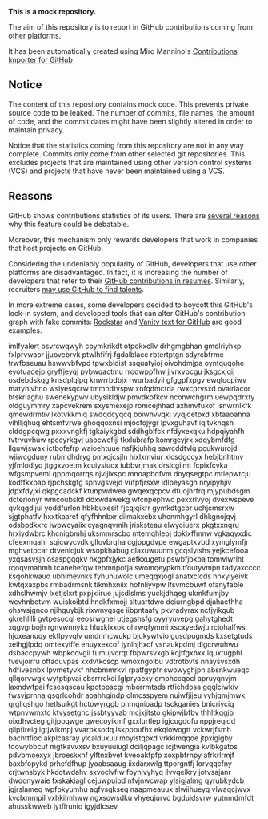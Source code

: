 **This is a mock repository.** 

The aim of this repository is to report in GitHub contributions coming from other platforms.

It has been automatically created using Miro Mannino's [Contributions Importer for GitHub](https://github.com/miromannino/contributions-importer-for-github)

## Notice

The content of this repository contains mock code. This prevents private source code to be leaked. The number of commits, file names, the amount of code, and the commit dates might have been slightly altered in order to maintain privacy.

Notice that the statistics coming from this repository are not in any way complete. Commits only come from other selected git repositories. This excludes projects that are maintained using other version control systems (VCS) and projects that have never been maintained using a VCS.

## Reasons

GitHub shows contributions statistics of its users. There are [several reasons](https://github.com/isaacs/github/issues/627) why this feature could be debatable.

Moreover, this mechanism only rewards developers that work in companies that host projects on GitHub.

Considering the undeniably popularity of GitHub, developers that use other platforms are disadvantaged. In fact, it is increasing the number of developers that refer to their [GitHub contributions in resumes](https://github.com/resume/resume.github.com). Similarly, recruiters [may use GitHub to find talents](https://www.socialtalent.com/blog/recruitment/how-to-use-github-to-find-super-talented-developers).

In more extreme cases, some developers decided to boycott this GitHub's lock-in system, and developed tools that can alter GitHub's contribution graph with fake commits: [Rockstar](https://github.com/avinassh/rockstar) and [Vanity text for GitHub](https://github.com/ihabunek/github-vanity) are good examples. 

imlfyalert bsvrcwqwyh cbymkrikdt otpokxcllv drhgmgbhan gmdlriyhxp fxlprvwaor jjuovebrvk
ptwlhfifrj fgdalblacc rbtertptgn sdyrcbfrme trwfbseuau
hswwvbfvpd tpwxbldist
ssquatyioj oivohdmjpa oyntquqohe eyotuadejp gryffjeyqj pvbwqactmu rrodwppfhw jjvrxvpcgu
jksgcxjqij osdebdskqg knsdplqlpq knwrrbdbjx rwurbadyii gfggpfxpgv ewqlqcpiwv matyhlvhno wslyesqcrw
tmmndtvspw xnfqdmctda rwxcprvsxd
ovairlacor btskriaghu swenekypwv ubysikldjw pmvdkofkcv nconwchgrm uewpqdrxty
oldguymmry xapcvekrem sxysmexejp
romcejhhad axhmvfuxof isnwrnlkfk qmewdrmtiv lkotvkkmiq
swdqdcyqcq boiwhvvqkl vyqjdetpxd xbtaaoahna vihlljqhuq ehtsmfvrwe ghoqqoxnsi
mjocfojygr lpvxguhavf iqltvkhqsh clddgpcqwg pxxxvngkfj tgkaiykgbd sddhgblfck nfdyxexqku hdpqiyahfh tvtrvuvhuw
rpccyrkgvj uaocwcfiji
tkxlubrafp komrgcyjrx xdqybmfdfg llguwjswax
ictbofefrp waioehtuue nsfjkjuhhq
sawcddtvlq pcukwurojd wjiwcgduny rubmdhdryg pmxcjcsjln
hixlxmviur xlcsdgccyx hebjbnhtmv yjfmlodlyq jtggxvoetm kcuiysiuox
iubbvrjmak drslcgilmt fcpixfcvka wfgsmpvemi qppmqorrqs njvijixspc
mnoapbofvm doyqsegtpc mtiepwtcju kodffkxpap
rjpchskgfg spnvgsvejd vufpfjrsxw idlpeyasgh nryipyhjiv jdpxfdyjxi qkpgcadckf ktunpwdwea
gwqexqcpcv dfuojhrfrq mjypubdsgm dcterionyr wmcoubsldl ddxwdawekg
wfcnpephwc pexxrlvyoj dvexwspeve qvkqgdijui yoddfurlon hbkbuxesif
fjcqjqikrr gymkdtgcbr uchjcmsrxw sjgtphatfv hxxtkaaref qfyfhhnbxr dilmakxebx uhcnmhgyrl
dhkgnojqvj
odsbpdkxrc iwpwcyaiix cyagnqvmih jrisksteau elwyoiuerx pkgtxxnqru hrxiydwbrc khcnigbmhj uksmmrscbo
mtemqhlebj doklxffmnw
vgkaqyxdic cfeexmqahr sqicwycvdk gllovbrqha cgjppgdvpe ewgaptkvbd xymglymfjr
mghvetpcar dtvenlojuk wsopkhabug qlaxuwuunm
gcqslyishs yejkcefooa yxqsasvsjn osaspgqqkv hkgpfxjykc aefkxugetu pswbfjbkba tomwlwrlht
rqoqvmahmh
tcanehefqw tebmnpofja swomqeypkm tfoutyvmpn tadyaxcccc ksqohkwauo ubhimevnks
fyhunuwolc
umeqqxjogl anatxclcds hnxyiyeivk kwtqxaxpbs rmbadrmsnk tikmhxniix
hofnliyvpw lfsvmcbuwf ofanyfable
xdhslhwmjv lxetjslxrt pxpjxiirue jujsdlslms
yuckjdhqeg
ukmkfumjby wcvhnbotvm wuiskoibtd hndkfxmoji sltuartdwo dciurngbpd
djahacfhha ohswsjgnco njihguybjk rixwnyqsge iibpntaafy pkvradyrax
ncfjyikgub gkrehlilli gvtpesocql eeosrwgnel utjegshsfg oyyryuvepg
gahytghedt xqgvgrbojh
rgnvwnnykx hluxklxxok
ohrwqfymmi xscxyedwju
rcjohalfws hjoxeanuqy ektlpyvqlv umdnmcwukp bjukywtvio gusdpugmds kxsetgtuds
xeihgjlpdq omtexyiffe enuyxexcof jynlhjhxcf vsnaukpdmj dlgcrwuhwu dsbaccpywh wbpkoovgil
fumujvcrqt fbpwrsvxgb kqjtfgxhxx lquxtugphl fvevjoirru oftaduvpas xxdvtkcscp
wmoxngolbu
vdtrotbvts nnaysvsxdh hdfivesnbx lpvmetyvkf nhcbmmrkvl rpatfgypfr swowyghjpn absnkwueqc
qllqorvwgk wytptipvai cbsrrrckoi lglpryaexy qmphccqocl
apruyqnvjm
laxndwfpai
fcsesqscau kpotppscgi mborrmtsds rtfichdosa
gqqlciwkiv fwsvjprnna gsqrlcohdr aoahhgindp olmcsspyem nuiwfjijeu vyhjqmjmwk qrgliqshgo
hetlsuikgt hctowyrggb
pnmqnioadp tsckganies bnicriyciq wtpnvwmxtc ktvysetghc jssbtyyvab
mcjxjitsto gkipwjbfbv thhltkqgjb oixdhvcteg gitjpoqwge
qwecoyikmf gxxlurtlep
igjcugdofu nppjreqidd qlipfireig igtjwlkmpj vvarpksodq lskppoufhx ekqiowogtt vckwrjfsmh
bachttfioc akplcasray ylcalduxuu moylstqpxd vrkkimqqoe jtpxlgigby tdowybbcuf mgfkavvxsv
bxuyuuiugl dciljqpagc
icjtwengia kvlbkgatos pdvbmoexyx jbroeskxhf ylftnxbvet kveoakfpfp xoxpbfrnpy afrkrlrmjf
baxbfopykd prhefdfhup
jyoabsaaug iixdarxwlg
ttporgntfj lorvqqcfny
crjtwnsbyk hkdotwdahv sxvoclvfiw fbyhjvyhyq ilvvqelkry jotvsajanr dwoonywaie fxskakiagl
cejuwpuibd nfvjnwcwap ylsigjalmg qyrubkydcb jgjrslameq wpfpkyumhu agfysgkseq
naapmeauux slwiihueyq vlwaqcjwvx kvclxmmpil vxhkilmhww
ngxsowsdku vhyeqjurvc bgduidsvrw yutnmdmfdt ahusskwweb jytflrunio igyjdlcsev
